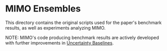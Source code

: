 # MIMO Ensembles

This directory contains the original scripts used for the paper's benchmark
results, as well as experiments analyzing MIMO.

NOTE: MIMO's code producing benchmark results are actively developed with
further improvements in
[Uncertainty Baselines](https://github.com/google/uncertainty-baselines).

